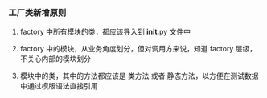 ### 工厂类新增原则

1. factory 中所有模块的类，都应该导入到 __init__.py 文件中

2. factory 中的模块，从业务角度划分，但对调用方来说，知道 factory 层级，不关心内部的模块划分

3. 模块中的类，其中的方法都应该是 类方法 或者 静态方法，以方便在测试数据中通过模版语法直接引用